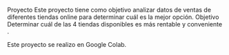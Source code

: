 Proyecto
Este proyecto tiene como objetivo analizar datos de ventas de diferentes tiendas online para determinar cuál es la mejor opción.
Objetivo
Determinar cuál de las 4 tiendas disponibles es más rentable y conveniente .

Este proyecto se realizo en Google Colab.
